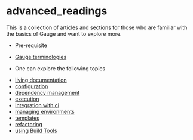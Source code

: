 # advanced_readings

This is a collection of articles and sections for those who are familiar with the basics of Gauge and want to explore more.

* Pre-requisite
- [Gauge terminologies](../gauge_terminologies/README.md)

* One can explore the following topics
- [living documentation](living_documentation.md)
- [configuration](configuration/README.md)
- [dependency management](dependency_management/README.md)
- [execution](execution/README.md)
- [integration with ci](ci_integration/README.md)
- [managing environments](managing_environments.md)
- [templates](gauge_templates.md)
- [refactoring](refactoring.md)
- [using Build Tools](using_build_tools.md)
